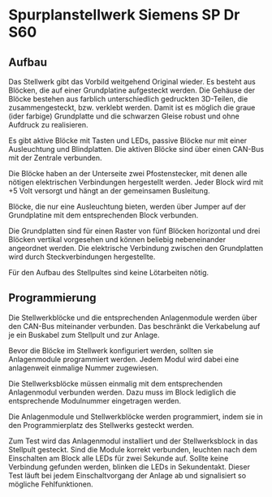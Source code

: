 # Spurplanstellwerk Siemens SP Dr S60
## Aufbau
Das Stellwerk gibt das Vorbild weitgehend Original wieder. Es besteht aus Blöcken, die auf einer Grundplatine aufgesteckt werden. Die Gehäuse der Blöcke bestehen aus farblich unterschiedlich gedruckten 3D-Teilen, die zusammengesteckt, bzw. verklebt werden. Damit ist es möglich die graue (ider farbige) Grundplatte und die schwarzen Gleise robust und ohne Aufdruck zu realisieren.

Es gibt aktive Blöcke mit Tasten und LEDs, passive Blöcke nur mit einer Ausleuchtung und Blindplatten. Die aktiven Blöcke sind über einen CAN-Bus mit der Zentrale verbunden.

Die Blöcke haben an der Unterseite zwei Pfostenstecker, mit denen alle nötigen elektrischen Verbindungen hergestellt werden. Jeder Block wird mit +5 Volt versorgt und hängt an der gemeinsamen Busleitung.

Blöcke, die nur eine Ausleuchtung bieten, werden über Jumper auf der Grundplatine mit dem entsprechenden Block verbunden.

Die Grundplatten sind für einen Raster von fünf Blöcken horizontal und drei Blöcken vertikal vorgesehen und können beliebig nebeneinander angeordnet werden. Die elektrische Verbindung zwischen den Grundplatten wird durch Steckverbindungen hergestellte.

Für den Aufbau des Stellpultes sind keine Lötarbeiten nötig.

## Programmierung
Die Stellwerkblöcke und die entsprechenden Anlagenmodule werden über den CAN-Bus miteinander verbunden. Das beschränkt die Verkabelung auf je ein Buskabel zum Stellpult und zur Anlage.

Bevor die Blöcke im Stellwerk konfiguriert werden, sollten sie Anlagenmodule programmiert werden. Jedem Modul wird dabei eine anlagenweit einmalige Nummer zugewiesen.

Die Stellwerksblöcke müssen einmalig mit dem entsprechenden Anlagenmodul verbunden werden. Dazu muss im Block lediglich die entsprechende Modulnummer eingetragen werden.

Die Anlagenmodule und Stellwerkblöcke werden programmiert, indem sie in den Programmierplatz des Stellwerks gesteckt werden.

Zum Test wird das Anlagenmodul installiert und der Stellwerksblock in das Stellpult gesteckt. Sind die Module korrekt verbunden, leuchten nach dem Einschalten am Block alle LEDs für zwei Sekunde auf. Sollte keine Verbindung gefunden werden, blinken die LEDs in Sekundentakt. Dieser Test läuft bei jedem Einschaltvorgang der Anlage ab und signalisiert so mögliche Fehlfunktionen.
